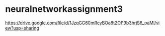 # neuralnetworkassignment3
https://drive.google.com/file/d/1JzqGG60mRcyBOa8t2OP9b3hrjS6_paMl/view?usp=sharing
